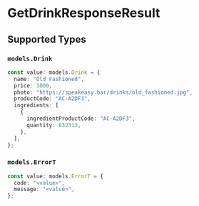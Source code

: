 # GetDrinkResponseResult


## Supported Types

### `models.Drink`

```typescript
const value: models.Drink = {
  name: "Old Fashioned",
  price: 1000,
  photo: "https://speakeasy.bar/drinks/old_fashioned.jpg",
  productCode: "AC-A2DF3",
  ingredients: [
    {
      ingredientProductCode: "AC-A2DF3",
      quantity: 832313,
    },
  ],
};
```

### `models.ErrorT`

```typescript
const value: models.ErrorT = {
  code: "<value>",
  message: "<value>",
};
```


